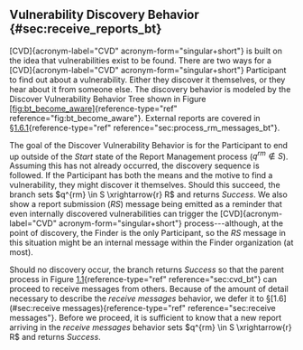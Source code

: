 ## Vulnerability Discovery Behavior {#sec:receive_reports_bt}

[CVD]{acronym-label="CVD" acronym-form="singular+short"} is built on the
idea that vulnerabilities exist to be found. There are two ways for a
[CVD]{acronym-label="CVD" acronym-form="singular+short"} Participant to
find out about a vulnerability. Either they discover it themselves, or
they hear about it from someone else. The discovery behavior is modeled
by the Discover Vulnerability Behavior Tree shown in Figure
[\[fig:bt_become_aware\]](#fig:bt_become_aware){reference-type="ref"
reference="fig:bt_become_aware"}. External reports are covered in
§[1.6.1](#sec:process_rm_messages_bt){reference-type="ref"
reference="sec:process_rm_messages_bt"}.

The goal of the Discover Vulnerability Behavior is for the Participant
to end up outside of the *Start* state of the Report Management process
($q^{rm} \not \in S$). Assuming this has not already occurred, the
discovery sequence is followed. If the Participant has both the means
and the motive to find a vulnerability, they might discover it
themselves. Should this succeed, the branch sets
$q^{rm} \in S \xrightarrow{r} R$ and returns *Success*. We also show a
report submission ($RS$) message being emitted as a reminder that even
internally discovered vulnerabilities can trigger the
[CVD]{acronym-label="CVD" acronym-form="singular+short"}
process---although, at the point of discovery, the Finder is the only
Participant, so the $RS$ message in this situation might be an internal
message within the Finder organization (at most).

Should no discovery occur, the branch returns *Success* so that the
parent process in Figure [1.1](#sec:cvd_bt){reference-type="ref"
reference="sec:cvd_bt"} can proceed to receive messages from others.
Because of the amount of detail necessary to describe the *receive
messages* behavior, we defer it to
§[1.6](#sec:receive messages){reference-type="ref"
reference="sec:receive messages"}. Before we proceed, it is sufficient
to know that a new report arriving in the *receive messages* behavior
sets $q^{rm} \in S \xrightarrow{r} R$ and returns *Success*.



